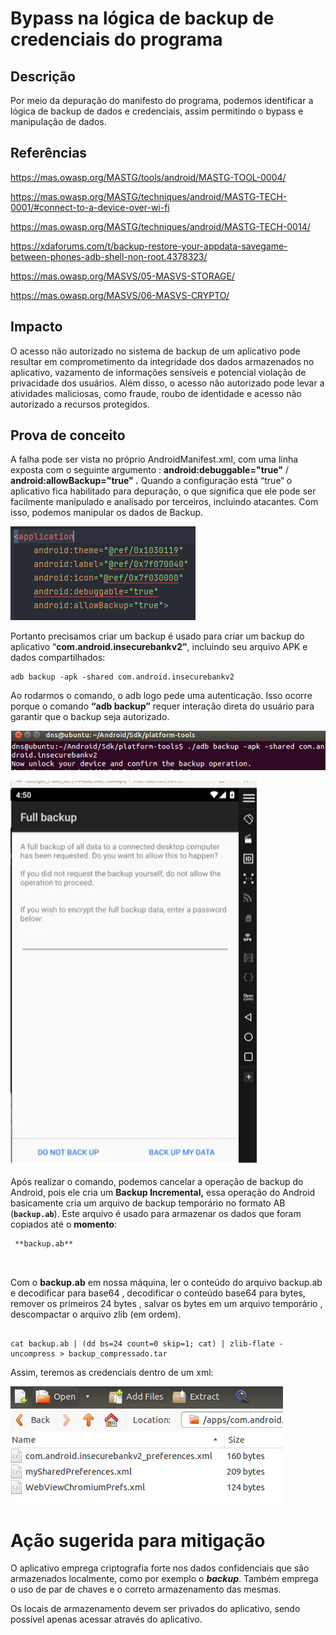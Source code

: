 # Bypass na lógica de backup de credenciais do programa

## Descrição

Por meio da depuração do manifesto do programa, podemos identificar a lógica de backup de dados e credenciais, assim permitindo o bypass e manipulação de dados.

## Referências

https://mas.owasp.org/MASTG/tools/android/MASTG-TOOL-0004/

https://mas.owasp.org/MASTG/techniques/android/MASTG-TECH-0001/#connect-to-a-device-over-wi-fi

https://mas.owasp.org/MASTG/techniques/android/MASTG-TECH-0014/

https://xdaforums.com/t/backup-restore-your-appdata-savegame-between-phones-adb-shell-non-root.4378323/

https://mas.owasp.org/MASVS/05-MASVS-STORAGE/

https://mas.owasp.org/MASVS/06-MASVS-CRYPTO/

## Impacto

O acesso não autorizado no sistema de backup de um aplicativo pode resultar em comprometimento da integridade dos dados armazenados no aplicativo, vazamento de informações sensíveis e potencial violação de privacidade dos usuários. Além disso, o acesso não autorizado pode levar a atividades maliciosas, como fraude, roubo de identidade e acesso não autorizado a recursos protegidos.

## Prova de conceito

A falha pode ser vista no próprio AndroidManifest.xml, com uma linha exposta com o seguinte argumento : **android:debuggable="true"** /  **android:allowBackup="true" .** Quando a configuração está  “true“ o aplicativo fica habilitado para depuração, o que significa que ele pode ser facilmente manipulado e analisado por terceiros, incluindo atacantes. Com isso, podemos manipular os dados de Backup.

![manifesto](.img/manifest.png)

Portanto precisamos criar um backup é usado para criar um backup do aplicativo “**com.android.insecurebankv2”**,  incluindo seu arquivo APK e dados compartilhados:

```
adb backup -apk -shared com.android.insecurebankv2

```

Ao rodarmos o comando, o adb logo pede uma autenticação. Isso ocorre porque o comando **“adb backup”** requer interação direta do usuário para garantir que o backup seja autorizado.

![adbbackup](.img/adbbackup.png)

![fullbackup](.img/fullbackup.png)

Após realizar o comando, podemos cancelar a operação de backup do Android, pois ele cria um **Backup Incremental,** essa operação do Android basicamente cria um arquivo de backup temporário no formato AB (**`backup.ab`**). Este arquivo é usado para armazenar os dados que foram copiados até o **momento**:

```
 **backup.ab**
  
  
```

Com o **backup.ab** em nossa máquina, ler o conteúdo do arquivo backup.ab e decodificar para base64 , decodificar o conteúdo base64 para bytes,  remover os primeiros 24 bytes , salvar os bytes em um arquivo temporário , descompactar o arquivo zlib (em ordem).

```

cat backup.ab | (dd bs=24 count=0 skip=1; cat) | zlib-flate -uncompress > backup_compressado.tar

```

Assim, teremos as credenciais dentro de um xml:

![credenciaisxml](.img/credenciaisxml.png)


# Ação sugerida para mitigação

O aplicativo emprega criptografia forte nos dados confidenciais que são armazenados localmente, como por exemplo o ***backup***. Também emprega o uso de par de chaves e o correto armazenamento das mesmas.

Os locais de armazenamento devem ser privados do aplicativo, sendo possível apenas acessar através do aplicativo.


